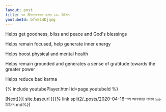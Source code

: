 ```yaml
---
layout: post
title: ওম শ্রীবত্সভক্ষসে নামায ১০৮ টাইমস
youtubeId: bfvE14Djqng
---
```

 
 
Helps get goodness, bliss and peace and God's blessings
 
Helps remain focused, help generate inner energy 
 
Helps boost physical and mental health 
 
Helps remain grounded and generates a sense of gratitude towards the greater power 
 
Helps reduce bad karma
 
 
 
 


{% include youtubePlayer.html id=page.youtubeId %}
 
[Next]({{ site.baseurl }}{% link  split2/_posts/2020-04-16-ওম আননাদায় নামায ১০৮ টাইমস.md%})
 
